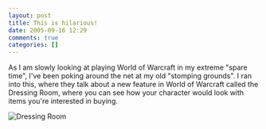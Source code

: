 ```yaml
---
layout: post
title: This is hilarious!
date: 2005-09-16 12:29
comments: true
categories: []
---
```

As I am slowly looking at playing World of Warcraft in my extreme "spare time", I've been poking around the net at my old "stomping grounds". I ran into this, where they talk about a new feature in World of Warcraft called the Dressing Room, where you can see how your character would look with items you're interested in buying.

<img alt="Dressing Room" class="photo" src="http://www.peterfilias.com/wordpress/wp-content/gu_20050914.jpg" />
